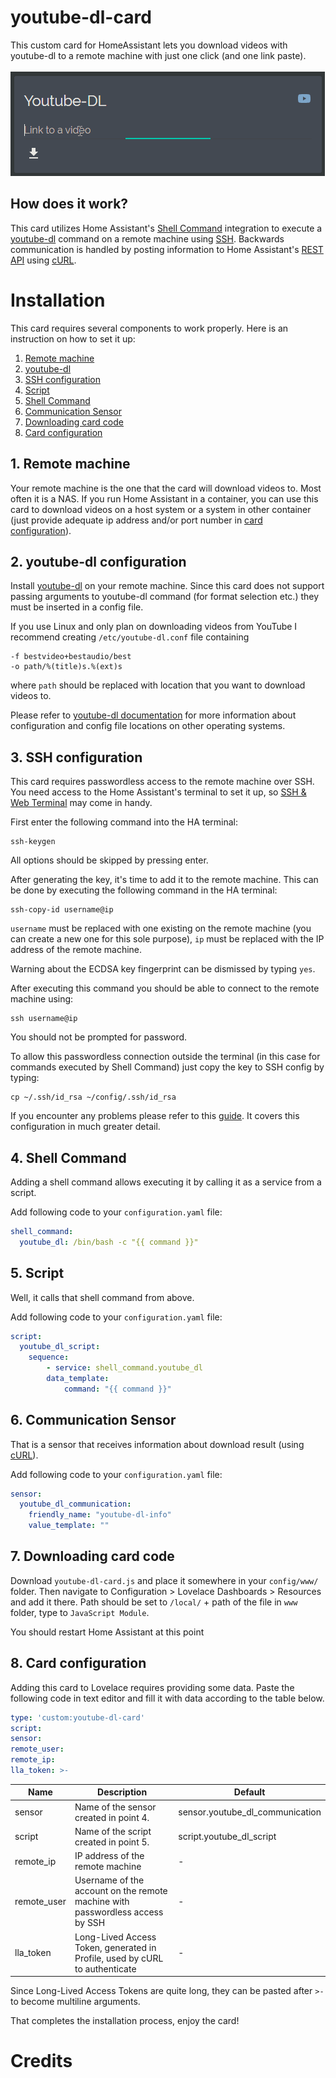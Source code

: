 # youtube-dl-card
This custom card for HomeAssistant lets you download videos with youtube-dl to a remote machine with just one click (and one link paste).\
\
![](./preview.gif)
## How does it work?
This card utilizes Home Assistant's [Shell Command](https:/www.home-assistant.io/integrations/shell_command/) integration to execute a [youtube-dl](https://ytdl-org.github.io/youtube-dl/index.html) command on a remote machine using [SSH](https:/www.ssh.com/ssh/). Backwards communication is handled by posting information to Home Assistant's [REST API](https:/developers.home-assistant.io/docs/api/rest/) using [cURL](https:/curl.haxx.se/).

# Installation

This card requires several components to work properly. Here is an instruction on how to set it up:

1. [Remote machine](#remote-machine)  
2. [youtube-dl](#youtube-dl-configuration)  
3. [SSH configuration](#ssh)
4. [Script](#script)  
5. [Shell Command](#shell-command)  
6. [Communication Sensor](#communication-sensor)  
7. [Downloading card code](#downloading-card-code)  
8. [Card configuration](#card-configuration)

## 1. Remote machine
Your remote machine is the one that the card will download videos to. Most often it is a NAS. If you run Home Assistant in a container, you can use this card to download videos on a host system or a system in other container (just provide adequate ip address and/or port number in [card configuration](#card-configuration)).

## 2. youtube-dl configuration
Install [youtube-dl](https://ytdl-org.github.io/youtube-dl/index.html) on your remote machine. Since this card does not support passing arguments to youtube-dl command (for format selection etc.) they must be inserted in a config file.

If you use Linux and only plan on downloading videos from YouTube I recommend creating `/etc/youtube-dl.conf` file containing
```
-f bestvideo+bestaudio/best
-o path/%(title)s.%(ext)s
```
where `path` should be replaced with location that you want to download videos to.  

Please refer to [youtube-dl documentation](https://github.com/ytdl-org/youtube-dl/blob/master/README.md#configuration) for more information about configuration and config file locations on other operating systems.   

## 3. SSH configuration
This card requires passwordless access to the remote machine over SSH. You need access to the Home Assistant's terminal to set it up, so [SSH & Web Terminal](https://github.com/hassio-addons/addon-ssh) may come in handy.

First enter the following command into the HA terminal:
```
ssh-keygen
```
All options should be skipped by pressing enter.

After generating the key, it's time to add it to the remote machine. This can be done by executing the following command in the HA terminal:
```
ssh-copy-id username@ip
```
`username` must be replaced with one existing on the remote machine (you can create a new one for this sole purpose), `ip` must be replaced with the IP address of the remote machine.

Warning about the ECDSA key fingerprint can be dismissed by typing `yes`.

After executing this command you should be able to connect to the remote machine using:
```
ssh username@ip
```
You should not be prompted for password.

To allow this passwordless connection outside the terminal (in this case for commands executed by Shell Command) just copy the key to SSH config by typing:
```
cp ~/.ssh/id_rsa ~/config/.ssh/id_rsa
```

If you encounter any problems please refer to this [guide](https://siytek.com/home-assistant-shell/#Setup_SSH). It covers this configuration in much greater detail.

## 4. Shell Command
Adding a shell command allows executing it by calling it as a service from a script.

Add following code to your `configuration.yaml` file:
```yaml
shell_command:
  youtube_dl: /bin/bash -c "{{ command }}"
```

## 5. Script
Well, it calls that shell command from above.

Add following code to your `configuration.yaml` file:
```yaml
script:
  youtube_dl_script:
    sequence:
        - service: shell_command.youtube_dl
        data_template:
            command: "{{ command }}"
```

## 6. Communication Sensor
That is a sensor that receives information about download result (using [cURL](https:/curl.haxx.se/)).

Add following code to your `configuration.yaml` file:
```yaml
sensor:
  youtube_dl_communication:
    friendly_name: "youtube-dl-info"
    value_template: ""
```
## 7. Downloading card code
Download `youtube-dl-card.js` and place it somewhere in your `config/www/` folder.
Then navigate to Configuration > Lovelace Dashboards > Resources and add it there.
Path should be set to `/local/` + path of the file in `www` folder, type to `JavaScript Module`.

You should restart Home Assistant at this point

## 8. Card configuration
Adding this card to Lovelace requires providing some data. Paste the following code in text editor and fill it with data according to the table below.
```yaml
type: 'custom:youtube-dl-card'
script: 
sensor: 
remote_user: 
remote_ip: 
lla_token: >-

```  
| Name | Description | Default |
|------|-------------|---------|
|sensor| Name of the sensor created in point 4.|sensor.youtube_dl_communication|
|script| Name of the script created in point 5.|script.youtube_dl_script|
|remote_ip| IP address of the remote machine | -
|remote_user| Username of the account on the remote machine with passwordless access by SSH| -
|lla_token| Long-Lived Access Token, generated in Profile, used by cURL to authenticate |-

Since Long-Lived Access Tokens are quite long, they can be pasted after `>-` to become multiline arguments.

That completes the installation process, enjoy the card!

# Credits